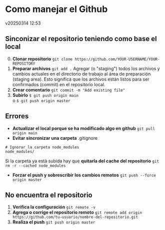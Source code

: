 # Como manejar el Github 
v20250314 12:53
## Sinconizar el repositorio teniendo como base el local
0. **Clonar repositorio**
`git clone https://github.com/YOUR-USERNAME/YOUR-REPOSITORY`
1.  **Preparar archivos**
`git add .`
Agregar (o "staging") todos los archivos y cambios actuales en el directorio de trabajo al área de preparación (staging area). Esto significa que los archivos están listos para ser confirmados (commit) en el repositorio local.
2. **Crear comentario**
`git commit -m "Add existing file"`
3. **Subirlo**
`$ git push origin main`  
o
`$ git push origin master`
## Errores
* **Actualizar el local porque se ha modificado algo en github**
`git pull origin main`
* **Evitar sincronizar una carpeta**
.gitignore
```
# Ignorar la carpeta node_modules
node_modules/
```
Si la carpeta ya está subida hay que **quitarla del cache del repositorio**
`git rm -r --cached node_modules`

* **Forzar el push y sobrescribir los cambios remotos**
`git push --force origin master`
## No encuentra el repositorio
 1. **Verifica la configuración**
 `git remote -v`
 2. **Agrega o corrige el repositorio remoto**
 `git remote add origin https://github.com/tu-usuario/nombre-del-repositorio.git`
 3. **Realiza el push**
`git push origin master`